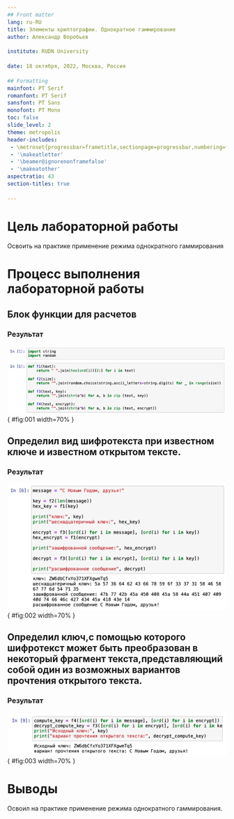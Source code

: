 ```yaml
---
## Front matter
lang: ru-RU
title: Элементы криптографии. Однократное гаммирование
author: Александр Воробьев

institute: RUDN University

date: 18 октября, 2022, Москва, Россия

## Formatting
mainfont: PT Serif
romanfont: PT Serif
sansfont: PT Sans
monofont: PT Mono
toc: false
slide_level: 2
theme: metropolis
header-includes:
 - \metroset{progressbar=frametitle,sectionpage=progressbar,numbering=fraction}
 - '\makeatletter'
 - '\beamer@ignorenonframefalse'
 - '\makeatother'
aspectratio: 43
section-titles: true

---
```


# Цель лабораторной работы

Освоить на практике применение режима однократного гаммирования

# Процесс выполнения лабораторной работы


## Блок функции для расчетов

### Результат

![Блок функции для расчетов](screens/1.png){ #fig:001 width=70% }  

## Определил вид шифротекста при известном ключе и известном открытом тексте. 

### Результат

![Получение шифротекста](screens/2.png){ #fig:002 width=70% }  

## Определил ключ,с помощью которого шифротекст может быть преобразован в некоторый фрагмент текста,представляющий собой один из возможных вариантов прочтения открытого текста.  

### Результат

![Прочтение открытого текста](screens/3.png){ #fig:003 width=70% }  

# Выводы

Освоил на практике применение режима однократного гаммирования.
